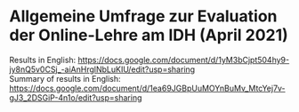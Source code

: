 # Allgemeine Umfrage zur Evaluation der Online-Lehre am IDH (April 2021)  

Results in English: https://docs.google.com/document/d/1yM3bCjpt504hy9-jy8nQ5v0CSj_-aiAnHrglNbLuKIU/edit?usp=sharing  
Summary of results in English: https://docs.google.com/document/d/1ea69JGBpUuMOYnBuMv_MtcYej7v-gJ3_2DSGiP-4n1o/edit?usp=sharing  
